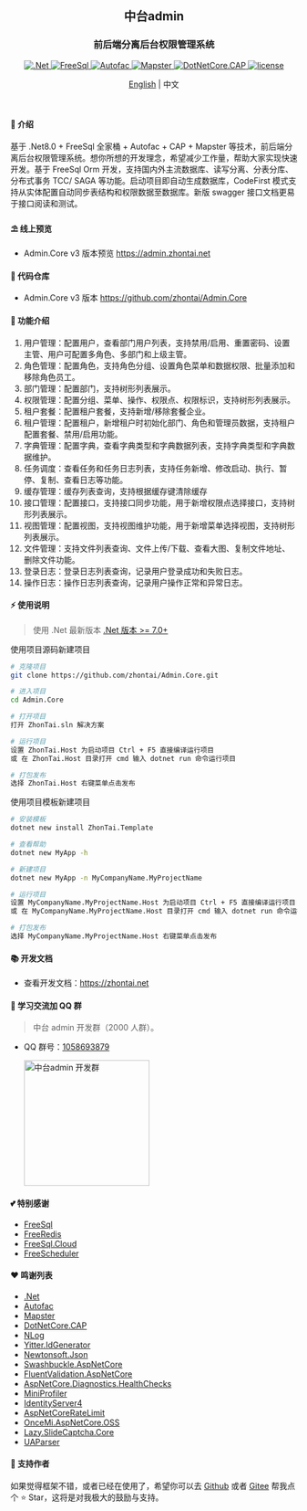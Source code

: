 ﻿<div align="center">
	<h2>中台admin</h2>
	<h3>前后端分离后台权限管理系统</h3>
	<p align="center">
		<a href="https://learn.microsoft.com/zh-cn/aspnet/core/introduction-to-aspnet-core" target="_blank">
			<img src="https://img.shields.io/badge/.Net-8.x-green" alt=".Net">
		</a>
		<a href="https://freesql.net" target="_blank">
			<img src="https://img.shields.io/nuget/v/FreeSql?label=FreeSql&color=blue" alt="FreeSql">
		</a>
		<a href="https://autofac.org" target="_blank">
		    <img src="https://img.shields.io/nuget/v/Autofac?label=Autofac&color=blueviolet" alt="Autofac">
		</a>
		<a href="https://github.com/rivenfx/Mapster-docs" target="_blank">
			<img src="https://img.shields.io/nuget/v/Mapster?label=Mapster&color=orange" alt="Mapster">
		</a>
		<a href="https://cap.dotnetcore.xyz" target="_blank">
			<img src="https://img.shields.io/nuget/v/DotNetCore.CAP?label=CAP&color=yellow" alt="DotNetCore.CAP">
		</a>
		<a href="https://github.com/zhontai/admin.ui.plus/blob/master/LICENSE" target="_blank">
			<img src="https://img.shields.io/badge/license-MIT-success" alt="license">
		</a>
	</p>
	<p align="center">
    <a href="README.en.md">English</a> |   
    <span>中文</span>
	</p>
	<p>&nbsp;</p>
</div>

#### 🌈 介绍

基于 .Net8.0 + FreeSql 全家桶 + Autofac + CAP + Mapster 等技术，前后端分离后台权限管理系统。想你所想的开发理念，希望减少工作量，帮助大家实现快速开发。基于 FreeSql Orm 开发，支持国内外主流数据库、读写分离、分表分库、分布式事务 TCC/ SAGA 等功能。启动项目即自动生成数据库，CodeFirst 模式支持从实体配置自动同步表结构和权限数据至数据库。新版 swagger 接口文档更易于接口阅读和测试。

#### ⛱️ 线上预览

- Admin.Core v3 版本预览 <a href="https://admin.zhontai.net/login" target="_blank">https://admin.zhontai.net</a>

#### 💒 代码仓库

- Admin.Core v3 版本 <a href="https://github.com/zhontai/Admin.Core" target="_blank">https://github.com/zhontai/Admin.Core</a>

#### 🚀 功能介绍

1. 用户管理：配置用户，查看部门用户列表，支持禁用/启用、重置密码、设置主管、用户可配置多角色、多部门和上级主管。
2. 角色管理：配置角色，支持角色分组、设置角色菜单和数据权限、批量添加和移除角色员工。
3. 部门管理：配置部门，支持树形列表展示。
4. 权限管理：配置分组、菜单、操作、权限点、权限标识，支持树形列表展示。
5. 租户套餐：配置租户套餐，支持新增/移除套餐企业。
6. 租户管理：配置租户，新增租户时初始化部门、角色和管理员数据，支持租户配置套餐、禁用/启用功能。
7. 字典管理：配置字典，查看字典类型和字典数据列表，支持字典类型和字典数据维护。
8. 任务调度：查看任务和任务日志列表，支持任务新增、修改启动、执行、暂停、复制、查看日志等功能。
9. 缓存管理：缓存列表查询，支持根据缓存键清除缓存
10. 接口管理：配置接口，支持接口同步功能，用于新增权限点选择接口，支持树形列表展示。
11. 视图管理：配置视图，支持视图维护功能，用于新增菜单选择视图，支持树形列表展示。
12. 文件管理：支持文件列表查询、文件上传/下载、查看大图、复制文件地址、删除文件功能。
13. 登录日志：登录日志列表查询，记录用户登录成功和失败日志。
14. 操作日志：操作日志列表查询，记录用户操作正常和异常日志。

#### ⚡ 使用说明

> 使用 .Net 最新版本 <a href="https://dotnet.microsoft.com/download/dotnet-core" target="_blank">.Net 版本 >= 7.0+</a>

使用项目源码新建项目

```bash
# 克隆项目
git clone https://github.com/zhontai/Admin.Core.git

# 进入项目
cd Admin.Core

# 打开项目
打开 ZhonTai.sln 解决方案

# 运行项目
设置 ZhonTai.Host 为启动项目 Ctrl + F5 直接编译运行项目
或 在 ZhonTai.Host 目录打开 cmd 输入 dotnet run 命令运行项目

# 打包发布
选择 ZhonTai.Host 右键菜单点击发布
```

使用项目模板新建项目

```bash
# 安装模板
dotnet new install ZhonTai.Template

# 查看帮助
dotnet new MyApp -h

# 新建项目
dotnet new MyApp -n MyCompanyName.MyProjectName

# 运行项目
设置 MyCompanyName.MyProjectName.Host 为启动项目 Ctrl + F5 直接编译运行项目
或 在 MyCompanyName.MyProjectName.Host 目录打开 cmd 输入 dotnet run 命令运行项目

# 打包发布
选择 MyCompanyName.MyProjectName.Host 右键菜单点击发布
```

#### 📚 开发文档

- 查看开发文档：<a href="https://www.zhontai.net" target="_blank">https://zhontai.net</a>

#### 💯 学习交流加 QQ 群

> 中台 admin 开发群（2000 人群）。

- QQ 群号：<a target="_blank" href="//qm.qq.com/cgi-bin/qm/qr?k=zjVRMcdD_oxPokw7zG1kv8Ud4kPJUZAk&jump_from=webapi&authKey=smP6idH1QaIqi6NSiBck8nZuY1BokW4fpi/IGcRi6w/Xt/HTyqfqrC5WpVRsSi22">1058693879</a>

  <a target="_blank" href="//qm.qq.com/cgi-bin/qm/qr?k=zjVRMcdD_oxPokw7zG1kv8Ud4kPJUZAk&jump_from=webapi&authKey=smP6idH1QaIqi6NSiBck8nZuY1BokW4fpi/IGcRi6w/Xt/HTyqfqrC5WpVRsSi22">
  	<img src="https://zhontai.net/images/qq-group-1058693879.png" width="220" height="220" alt="中台admin 开发群" title="中台admin 开发群"/>
  </a>

#### 💕 特别感谢

- <a href="https://github.com/dotnetcore/FreeSql" target="_blank">FreeSql</a>
- <a href="https://github.com/2881099/FreeRedis" target="_blank">FreeRedis</a>
- <a href="https://github.com/2881099/FreeSql.Cloud" target="_blank">FreeSql.Cloud</a>
- <a href="https://github.com/2881099/FreeScheduler" target="_blank">FreeScheduler</a>

#### ❤️ 鸣谢列表

- <a href="https://github.com/dotnet/core" target="_blank">.Net</a>
- <a href="https://github.com/autofac/Autofac" target="_blank">Autofac</a>
- <a href="https://github.com/MapsterMapper/Mapster" target="_blank">Mapster</a>
- <a href="https://github.com/dotnetcore/CAP" target="_blank">DotNetCore.CAP</a>
- <a href="https://github.com/NLog/NLog" target="_blank">NLog</a>
- <a href="https://github.com/yitter/idgenerator" target="_blank">Yitter.IdGenerator</a>
- <a href="https://github.com/JamesNK/Newtonsoft.Json" target="_blank">Newtonsoft.Json</a>
- <a href="https://github.com/domaindrivendev/Swashbuckle.AspNetCore" target="_blank">Swashbuckle.AspNetCore</a>
- <a href="https://github.com/FluentValidation/FluentValidations" target="_blank">FluentValidation.AspNetCore</a>
- <a href="https://github.com/Xabaril/AspNetCore.Diagnostics.HealthChecks" target="_blank">AspNetCore.Diagnostics.HealthChecks</a>
- <a href="https://github.com/MiniProfiler/dotnet" target="_blank">MiniProfiler</a>
- <a href="https://github.com/IdentityServer/IdentityServer4" target="_blank">IdentityServer4</a>
- <a href="https://github.com/stefanprodan/AspNetCoreRateLimit" target="_blank">AspNetCoreRateLimit</a>
- <a href="https://github.com/oncemi/OnceMi.AspNetCore.OSS" target="_blank">OnceMi.AspNetCore.OSS</a>
- <a href="https://gitee.com/pojianbing/lazy-slide-captcha" target="_blank">Lazy.SlideCaptcha.Core</a>
- <a href="https://github.com/ua-parser/uap-csharp" target="_blank">UAParser</a>

#### 💌 支持作者

如果觉得框架不错，或者已经在使用了，希望你可以去 <a target="_blank" href="https://github.com/zhontai/admin.core">Github</a> 或者
<a target="_blank" href="https://gitee.com/zhontai/admin.core">Gitee</a> 帮我点个 ⭐ Star，这将是对我极大的鼓励与支持。
